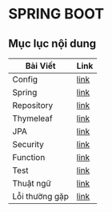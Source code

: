 # SPRING BOOT

## Mục lục nội dung

| Bài Viết       | Link              |
| -------------- | ----------------- |
| Config         | [link](Day001.md) |
| Spring         | [link][day1]      |
| Repository     | [link][day8]      |
| Thymeleaf      | [link][day2]      |
| JPA            | [link][day3]      |
| Security       | [link][day9]      |
| Function       | [link][day4]      |
| Test           | [link][day5]      |
| Thuật ngữ      | [link][day6]      |
| Lỗi thường gặp | [link][day7]      |

[day0]: Day0.md
[day1]: Day1.md
[day2]: Day2.md
[day3]: Day3.md
[day4]: Day4.md
[day5]: Day5.md
[day6]: Day6.md
[day7]: Day7.md
[day8]: Day8.md
[day9]: Day9.md

